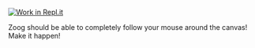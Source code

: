 [![Work in Repl.it](https://classroom.github.com/assets/work-in-replit-14baed9a392b3a25080506f3b7b6d57f295ec2978f6f33ec97e36a161684cbe9.svg)](https://classroom.github.com/online_ide?assignment_repo_id=3229323&assignment_repo_type=AssignmentRepo)
<p>Zoog should be able to completely follow your mouse around the canvas! Make it happen!</p>